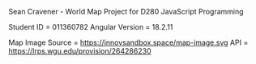 Sean Cravener - World Map Project for D280 JavaScript Programming

Student ID = 011360782
Angular Version = 18.2.11

Map Image Source = https://innovsandbox.space/map-image.svg
API = https://lrps.wgu.edu/provision/264286230

